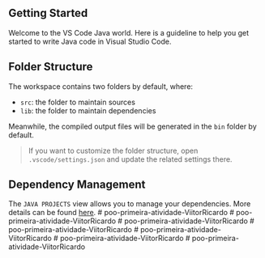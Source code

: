 ## Getting Started

Welcome to the VS Code Java world. Here is a guideline to help you get started to write Java code in Visual Studio Code.

## Folder Structure

The workspace contains two folders by default, where:

- `src`: the folder to maintain sources
- `lib`: the folder to maintain dependencies

Meanwhile, the compiled output files will be generated in the `bin` folder by default.

> If you want to customize the folder structure, open `.vscode/settings.json` and update the related settings there.

## Dependency Management

The `JAVA PROJECTS` view allows you to manage your dependencies. More details can be found [here](https://github.com/microsoft/vscode-java-dependency#manage-dependencies).
#   p o o - p r i m e i r a - a t i v i d a d e - V i i t o r R i c a r d o  
 #   p o o - p r i m e i r a - a t i v i d a d e - V i i t o r R i c a r d o  
 #   p o o - p r i m e i r a - a t i v i d a d e - V i i t o r R i c a r d o  
 #   p o o - p r i m e i r a - a t i v i d a d e - V i i t o r R i c a r d o  
 #   p o o - p r i m e i r a - a t i v i d a d e - V i i t o r R i c a r d o  
 #   p o o - p r i m e i r a - a t i v i d a d e - V i i t o r R i c a r d o  
 #   p o o - p r i m e i r a - a t i v i d a d e - V i i t o r R i c a r d o  
 